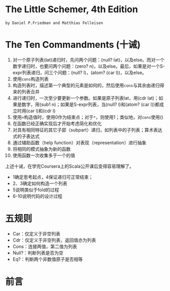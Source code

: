 # The Little Schemer, 4th Edition

	by Daniel P.Friedman and Matthias Felleisen
	
# The Ten Commandments (十诫) 

1. 对一个原子列表(lat)递归时，先问两个问题：(null? lat)，以及else。而对一个数字递归时，也要问两个问题：(zero? n)，以及else。最后，如果是对一个S-expr列表递归，问三个问题：(null? l)，(atom? (car l))，以及else。
2. 使用`cons`构造列表
3. 构造列表时，描述第一个典型的元素是如何的，然后使用`cons`与其余由递归得来的列表合并
4. 进行递归时，一次至少要更新一个参数。如果是原子列表lat，用(cdr lat)；如果是数字，用(sub1 n)；如果是S-expr列表，当(null? l)和(atom? (car l))都成立时用(car l)和(cdr l)
5. 使用`+`构造值时，使用0作为结束点；对于`*`，则使用1；类似地，对`cons`使用()
6. 在函数已经正确实现后才开始考虑简化和优化
7. 对具有相同特征的其它子部（subpart）递归，如列表中的子列表；算术表达式的子表达式
8. 通过辅助函数（help function）对表现（representation）进行抽象
9. 将相同的模式抽象为新的函数
10. 使用函数一次收集多于一个的值

上述十诫，在学完Coursera上的Scala公开课后变得容易理解了。

* 1确定思考起点，4保证递归可正常结束；
* 2、3确定如何构造一个列表
* 5说明类似于fold的过程
* 6-10说明代码的设计过程

# 五规则

* Car：仅定义于非空列表
* Cdr：仅定义于非空列表，返回值亦为列表
* Cons：连接两值，第二值为列表
* Null?：判断列表是否为空
* Eq?：判断两个非数值原子是否相等

# 前言




